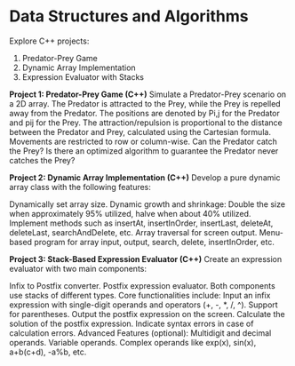 # Data Structures and Algorithms
Explore C++ projects: 
1. Predator-Prey Game
2. Dynamic Array Implementation
3. Expression Evaluator with Stacks 

**Project 1: Predator-Prey Game (C++)**
Simulate a Predator-Prey scenario on a 2D array. The Predator is attracted to the Prey, while the Prey is repelled away from the Predator. The positions are denoted by Pi,j for the Predator and pij for the Prey. The attraction/repulsion is proportional to the distance between the Predator and Prey, calculated using the Cartesian formula. Movements are restricted to row or column-wise. Can the Predator catch the Prey? Is there an optimized algorithm to guarantee the Predator never catches the Prey?

**Project 2: Dynamic Array Implementation (C++)**
Develop a pure dynamic array class with the following features:

Dynamically set array size.
Dynamic growth and shrinkage: Double the size when approximately 95% utilized, halve when about 40% utilized.
Implement methods such as insertAt, insertInOrder, insertLast, deleteAt, deleteLast, searchAndDelete, etc.
Array traversal for screen output.
Menu-based program for array input, output, search, delete, insertInOrder, etc.


**Project 3: Stack-Based Expression Evaluator (C++)**
Create an expression evaluator with two main components:

Infix to Postfix converter.
Postfix expression evaluator.
Both components use stacks of different types. Core functionalities include:
Input an infix expression with single-digit operands and operators (+, -, *, /, ^).
Support for parentheses.
Output the postfix expression on the screen.
Calculate the solution of the postfix expression.
Indicate syntax errors in case of calculation errors.
Advanced Features (optional):
Multidigit and decimal operands.
Variable operands.
Complex operands like exp(x), sin(x), a+b(c+d), -a%b, etc.

